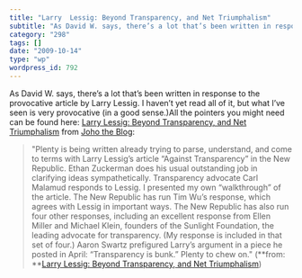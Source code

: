 ```yaml
---
title: "Larry  Lessig: Beyond Transparency, and Net Triumphalism"
subtitle: "As David W. says, there’s a lot that’s been written in response to the provocative article by Larry ..."
category: "298"
tags: []
date: "2009-10-14"
type: "wp"
wordpress_id: 792
---
```

As David W. says, there’s a lot that’s been written in response to the provocative article by Larry Lessig. I haven’t yet read all of it, but what I’ve seen is very provocative (in a good sense.)All the pointers you might need can be found here: [Larry Lessig: Beyond Transparency, and Net Triumphalism](http://www.hyperorg.com/blogger/2009/10/13/larry-lessig-beyond-transparency-and-net-triumphalism/) from [Joho the Blog](http://www.hyperorg.com/blogger/feed/):
> "Plenty is being written already trying to parse, understand, and come to terms with Larry Lessig’s article “Against Transparency” in the New Republic. Ethan Zuckerman does his usual outstanding job in clarifying ideas sympathetically. Transparency advocate Carl Malamud responds to Lessig. I presented my own “walkthrough” of the article. The New Republic has run Tim Wu’s response, which agrees with Lessig in important ways. The New Republic has also run four other responses, including an excellent response from Ellen Miller and Michael Klein, founders of the Sunlight Foundation, the leading advocate for transparency. (My response is included in that set of four.) Aaron Swartz prefigured Larry’s argument in a piece he posted in April: “Transparency is bunk.” Plenty to chew on." (**from: **[Larry Lessig: Beyond Transparency, and Net Triumphalism](http://www.hyperorg.com/blogger/2009/10/13/larry-lessig-beyond-transparency-and-net-triumphalism/))